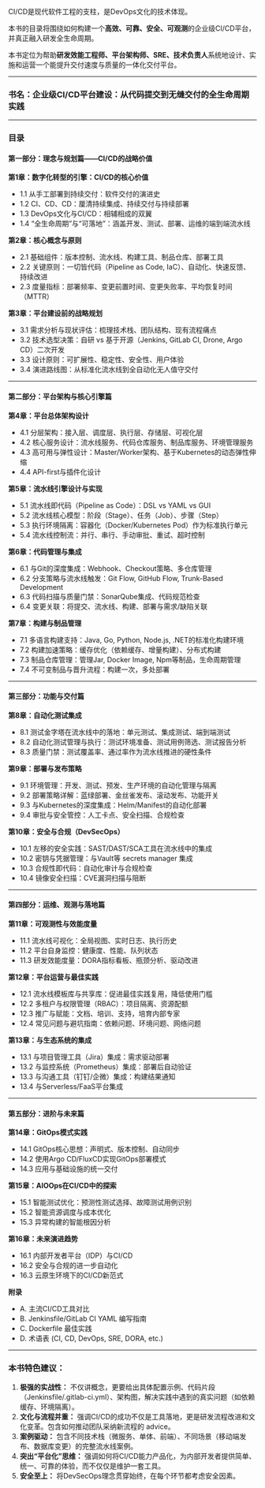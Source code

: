CI/CD是现代软件工程的支柱，是DevOps文化的技术体现。

本书的目录将围绕如何构建一个**高效、可靠、安全、可观测**的企业级CI/CD平台，并真正融入研发全生命周期。

本书定位为帮助**研发效能工程师、平台架构师、SRE、技术负责人**系统地设计、实施和运营一个能提升交付速度与质量的一体化交付平台。

---

### **书名：企业级CI/CD平台建设：从代码提交到无缝交付的全生命周期实践**

---

### **目录**

#### **第一部分：理念与规划篇——CI/CD的战略价值**

**第1章：数字化转型的引擎：CI/CD的核心价值**
*   1.1 从手工部署到持续交付：软件交付的演进史
*   1.2 CI、CD、CD：厘清持续集成、持续交付与持续部署
*   1.3 DevOps文化与CI/CD：相辅相成的双翼
*   1.4 “全生命周期”与“可落地”：涵盖开发、测试、部署、运维的端到端流水线

**第2章：核心概念与原则**
*   2.1 基础组件：版本控制、流水线、构建工具、制品仓库、部署工具
*   2.2 关键原则：一切皆代码（Pipeline as Code, IaC）、自动化、快速反馈、持续改进
*   2.3 度量指标：部署频率、变更前置时间、变更失败率、平均恢复时间（MTTR）

**第3章：平台建设前的战略规划**
*   3.1 需求分析与现状评估：梳理技术栈、团队结构、现有流程痛点
*   3.2 技术选型决策：自研 vs 基于开源（Jenkins, GitLab CI, Drone, Argo CD）二次开发
*   3.3 设计原则：可扩展性、稳定性、安全性、用户体验
*   3.4 演进路线图：从标准化流水线到全自动化无人值守交付

---

#### **第二部分：平台架构与核心引擎篇**

**第4章：平台总体架构设计**
*   4.1 分层架构：接入层、调度层、执行层、存储层、可视化层
*   4.2 核心服务设计：流水线服务、代码仓库服务、制品库服务、环境管理服务
*   4.3 高可用与弹性设计：Master/Worker架构、基于Kubernetes的动态弹性伸缩
*   4.4 API-first与插件化设计

**第5章：流水线引擎设计与实现**
*   5.1 流水线即代码（Pipeline as Code）：DSL vs YAML vs GUI
*   5.2 流水线核心模型：阶段（Stage）、任务（Job）、步骤（Step）
*   5.3 执行环境隔离：容器化（Docker/Kubernetes Pod）作为标准执行单元
*   5.4 流水线控制流：并行、串行、手动审批、重试、超时控制

**第6章：代码管理与集成**
*   6.1 与Git的深度集成：Webhook、Checkout策略、多仓库管理
*   6.2 分支策略与流水线触发：Git Flow, GitHub Flow, Trunk-Based Development
*   6.3 代码扫描与质量门禁：SonarQube集成、代码规范检查
*   6.4 变更关联：将提交、流水线、构建、部署与需求/缺陷关联

**第7章：构建与制品管理**
*   7.1 多语言构建支持：Java, Go, Python, Node.js, .NET的标准化构建环境
*   7.2 构建加速策略：缓存优化（依赖缓存、增量构建）、分布式构建
*   7.3 制品仓库管理：管理Jar, Docker Image, Npm等制品，生命周期管理
*   7.4 不可变制品与晋升流程：构建一次，多处部署

---

#### **第三部分：功能与交付篇**

**第8章：自动化测试集成**
*   8.1 测试金字塔在流水线中的落地：单元测试、集成测试、端到端测试
*   8.2 自动化测试管理与执行：测试环境准备、测试用例筛选、测试报告分析
*   8.3 质量门禁：测试覆盖率、通过率作为流水线推进的硬性条件

**第9章：部署与发布策略**
*   9.1 环境管理：开发、测试、预发、生产环境的自动化管理与隔离
*   9.2 部署策略详解：蓝绿部署、金丝雀发布、滚动发布、功能开关
*   9.3 与Kubernetes的深度集成：Helm/Manifest的自动化部署
*   9.4 审批与安全管控：人工卡点、安全扫描、合规检查

**第10章：安全与合规（DevSecOps）**
*   10.1 左移的安全实践：SAST/DAST/SCA工具在流水线中的集成
*   10.2 密钥与凭据管理：与Vault等 secrets manager 集成
*   10.3 合规性即代码：自动化审计与合规检查
*   10.4 镜像安全扫描：CVE漏洞扫描与阻断

---

#### **第四部分：运维、观测与落地篇**

**第11章：可观测性与效能度量**
*   11.1 流水线可视化：全局视图、实时日志、执行历史
*   11.2 平台自身监控：健康度、性能、队列状态
*   11.3 研发效能度量：DORA指标看板、瓶颈分析、驱动改进

**第12章：平台运营与最佳实践**
*   12.1 流水线模板库与共享库：促进最佳实践复用，降低使用门槛
*   12.2 多租户与权限管理（RBAC）：项目隔离、资源配额
*   12.3 推广与赋能：文档、培训、支持，培育内部专家
*   12.4 常见问题与避坑指南：依赖问题、环境问题、网络问题

**第13章：与生态系统的集成**
*   13.1 与项目管理工具（Jira）集成：需求驱动部署
*   13.2 与监控系统（Prometheus）集成：部署后自动验证
*   13.3 与沟通工具（钉钉/企微）集成：构建结果通知
*   13.4 与Serverless/FaaS平台集成

---

#### **第五部分：进阶与未来篇**

**第14章：GitOps模式实践**
*   14.1 GitOps核心思想：声明式、版本控制、自动同步
*   14.2 使用Argo CD/FluxCD实现GitOps部署模式
*   14.3 应用与基础设施的统一交付

**第15章：AIOOps在CI/CD中的探索**
*   15.1 智能测试优化：预测性测试选择、故障测试用例识别
*   15.2 智能资源调度与成本优化
*   15.3 异常构建的智能根因分析

**第16章：未来演进趋势**
*   16.1 内部开发者平台（IDP）与CI/CD
*   16.2 安全与合规的进一步自动化
*   16.3 云原生环境下的CI/CD新范式

**附录**
*   A. 主流CI/CD工具对比
*   B. Jenkinsfile/GitLab CI YAML 编写指南
*   C. Dockerfile 最佳实践
*   D. 术语表 (CI, CD, DevOps, SRE, DORA, etc.)

---

### **本书特色建议：**

1.  **极强的实战性：** 不仅讲概念，更要给出具体配置示例、代码片段（Jenkinsfile/.gitlab-ci.yml）、架构图，解决实践中遇到的真实问题（如依赖缓存、环境隔离）。
2.  **文化与流程并重：** 强调CI/CD的成功不仅是工具落地，更是研发流程改进和文化变革。包含如何推动团队采纳新流程的 advice。
3.  **案例驱动：** 包含不同技术栈（微服务、单体、前端）、不同场景（移动端发布、数据库变更）的完整流水线案例。
4.  **突出“平台化”思维：** 强调如何将CI/CD能力产品化，为内部开发者提供简单、统一、可靠的体验，而不仅仅是维护一套工具。
5.  **安全至上：** 将DevSecOps理念贯穿始终，在每个环节都考虑安全因素。

